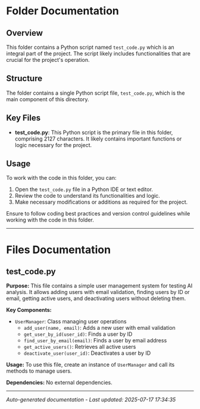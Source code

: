 # Folder Documentation

## Overview
This folder contains a Python script named `test_code.py` which is an integral part of the project. The script likely includes functionalities that are crucial for the project's operation.

## Structure
The folder contains a single Python script file, `test_code.py`, which is the main component of this directory.

## Key Files
- **test_code.py**: This Python script is the primary file in this folder, comprising 2127 characters. It likely contains important functions or logic necessary for the project.

## Usage
To work with the code in this folder, you can:
1. Open the `test_code.py` file in a Python IDE or text editor.
2. Review the code to understand its functionalities and logic.
3. Make necessary modifications or additions as required for the project.

Ensure to follow coding best practices and version control guidelines while working with the code in this folder.

---

# Files Documentation

## test_code.py

**Purpose:** This file contains a simple user management system for testing AI analysis. It allows adding users with email validation, finding users by ID or email, getting active users, and deactivating users without deleting them.

**Key Components:**
- `UserManager`: Class managing user operations
  - `add_user(name, email)`: Adds a new user with email validation
  - `get_user_by_id(user_id)`: Finds a user by ID
  - `find_user_by_email(email)`: Finds a user by email address
  - `get_active_users()`: Retrieves all active users
  - `deactivate_user(user_id)`: Deactivates a user by ID

**Usage:** To use this file, create an instance of `UserManager` and call its methods to manage users.

**Dependencies:** No external dependencies.

---
*Auto-generated documentation - Last updated: 2025-07-17 17:34:35*

